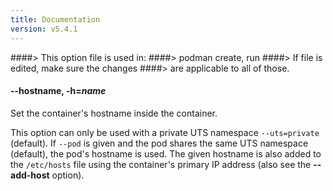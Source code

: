 ```yaml
---
title: Documentation
version: v5.4.1
---
```


####> This option file is used in:
####>   podman create, run
####> If file is edited, make sure the changes
####> are applicable to all of those.
#### **--hostname**, **-h**=*name*

Set the container's hostname inside the container.

This option can only be used with a private UTS namespace `--uts=private`
(default). If `--pod` is given and the pod shares the same UTS namespace
(default), the pod's hostname is used. The given hostname is also added to the
`/etc/hosts` file using the container's primary IP address (also see the
**--add-host** option).
